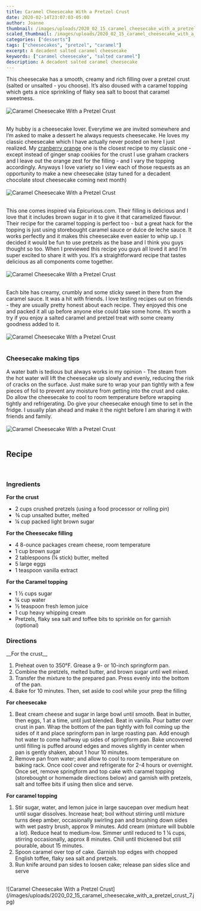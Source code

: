 ```yaml
---
title: Caramel Cheesecake With a Pretzel Crust
date: 2020-02-14T23:07:03-05:00
author: Joanne
thumbnail: /images/uploads/2020_02_15_caramel_cheesecake_with_a_pretzel_crust_1.jpg
scaled_thumbnail: /images/uploads/2020_02_15_caramel_cheesecake_with_a_pretzel_crust_0.jpg
categories: ["desserts"]
tags: ["cheesecakes", "pretzel", "caramel"]
excerpt: A decadent salted caramel cheesecake 
keywords: ["caramel cheesecake", "salted caramel"]
description: A decadent salted caramel cheesecake 
---
```


This cheesecake has a smooth, creamy and rich filling over a pretzel crust (salted or unsalted - you choose). It’s also doused with a caramel topping which gets a nice sprinkling of flaky sea salt to boost that caramel sweetness. 
</br>
</br>
![Caramel Cheesecake With a Pretzel Crust](/images/uploads/2020_02_15_caramel_cheesecake_with_a_pretzel_crust_2.jpg)
</br>
</br>

My hubby is a cheesecake lover. Everytime we are invited somewhere and I’m asked to make a dessert he always requests cheesecake. He loves my classic cheesecake which I have actually never posted on here I just realized. My [cranberry orange](https://www.oliveandmango.com/cranberry-orange-cheesecake) one is the closest recipe to my classic one - except instead of ginger snap cookies for the crust I use graham crackers and I leave out the orange zest for the filling - and I vary the topping accordingly. Anyways I love variety so I view each of those requests as an opportunity to make a new cheesecake (stay tuned for a decadent chocolate stout cheesecake coming next month)  
</br>
</br>
![Caramel Cheesecake With a Pretzel Crust](/images/uploads/2020_02_15_caramel_cheesecake_with_a_pretzel_crust_3.jpg)
</br>
</br>

This one comes inspired via Epicurious.com. Their filling is delicious and I love that it includes brown sugar in it to give it that caramelized flavour. Their recipe for the caramel topping is perfect too - but a great hack for the topping is just using storebought caramel sauce or dulce de leche sauce. It works perfectly and it makes this cheesecake even easier to whip up. I decided it would be fun to use pretzels as the base and I think you guys thought so too. When I previewed this recipe you guys all loved it and I’m super excited to share it with you. It’s a straightforward recipe that tastes delicious as all components come together. 
</br>
</br>
![Caramel Cheesecake With a Pretzel Crust](/images/uploads/2020_02_15_caramel_cheesecake_with_a_pretzel_crust_4.jpg)
</br>
</br>

Each bite has creamy, crumbly and some sticky sweet in there from the caramel sauce. It was a hit with friends. I love testing recipes out on friends - they are usually pretty honest about each recipe. They enjoyed this one and packed it all up before anyone else could take some home. It’s worth a try if you enjoy a salted caramel and pretzel treat with some creamy goodness added to it. 
</br>
</br>
![Caramel Cheesecake With a Pretzel Crust](/images/uploads/2020_02_15_caramel_cheesecake_with_a_pretzel_crust_5.jpg)
</br>
</br>

### Cheesecake making tips
A water bath is tedious but always works in my opinion - The steam from the hot water will lift the cheesecake up slowly and evenly, reducing the risk of cracks on the surface. Just make sure to wrap your pan tightly with a few pieces of foil to prevent any moisture from getting into the crust and cake. Do allow the cheesecake to cool to room temperature before wrapping tightly and refrigerating. Do give your cheesecake enough time to set in the fridge. I usually plan ahead and make it the night before I am sharing it with friends and family.
</br>
</br>
![Caramel Cheesecake With a Pretzel Crust](/images/uploads/2020_02_15_caramel_cheesecake_with_a_pretzel_crust_6.jpg)
</br>
</br>

## Recipe
</br>

### Ingredients 
__For the crust__

* <span itemprop="ingredients">2 cups crushed pretzels (using a food processor or rolling pin) </span>
* <span itemprop="ingredients">&frac34; cup unsalted butter, melted</span>
* <span itemprop="ingredients">&frac14; cup packed light brown sugar</span>

__For the Cheesecake filling__

* <span itemprop="ingredients">4 8-ounce packages cream cheese, room temperature</span>
* <span itemprop="ingredients">1 cup brown sugar</span>
* <span itemprop="ingredients">2 tablespoons (&frac14; stick) butter, melted</span>
* <span itemprop="ingredients">5 large eggs</span>
* <span itemprop="ingredients">1 teaspoon vanilla extract</span>

__For the Caramel topping__

* <span itemprop="ingredients">1 &frac12; cups sugar</span>
* <span itemprop="ingredients">&frac14; cup water</span>
* <span itemprop="ingredients">&frac12; teaspoon fresh lemon juice</span>
* <span itemprop="ingredients">1 cup heavy whipping cream</span>
* <span itemprop="ingredients">Pretzels, flaky sea salt and toffee bits to sprinkle on for garnish (optional) </span>


### Directions
<span itemprop="recipeInstructions">
__For the crust__

1. Preheat oven to 350°F. Grease a 9- or 10-inch springform pan.
2. Combine the pretzels, melted butter, and brown sugar until well mixed.
3. Transfer the mixture to the prepared pan. Press evenly into the bottom of the pan.
4. Bake for 10 minutes. Then, set aside to cool while your prep the filling 

__For cheesecake__

1. Beat cream cheese and sugar in large bowl until smooth. Beat in butter, then eggs, 1 at a time, until just blended. Beat in vanilla. Pour batter over crust in pan. Wrap the bottom of the pan tightly with foil coming up the sides of it and place springform pan in large roasting pan. Add enough hot water to come halfway up sides of springform pan. Bake uncovered until filling is puffed around edges and moves slightly in center when pan is gently shaken, about 1 hour 10 minutes. 
2. Remove pan from water; and allow to cool to room temperature on baking rack. Once cool cover and refrigerate for 2-4 hours or overnight. Once set, remove springform and top cake with caramel topping (storebought or homemade directions below) and garnish with pretzels, salt and toffee bits if using then slice and serve. 

__For caramel topping__

1. Stir sugar, water, and lemon juice in large saucepan over medium heat until sugar dissolves. Increase heat; boil without stirring until mixture turns deep amber, occasionally swirling pan and brushing down sides with wet pastry brush, approx 9 minutes. Add cream (mixture will bubble a lot). Reduce heat to medium-low. Simmer until reduced to 1 &frac14; cups, stirring occasionally, approx 8 minutes. Chill until thickened but still pourable, about 15 minutes.
2. Spoon caramel over top of cake. Garnish top edges with chopped English toffee, flaky sea salt and pretzels. 
3. Run knife around pan sides to loosen cake; release pan sides slice and serve 
</span>
</br>
![Caramel Cheesecake With a Pretzel Crust](/images/uploads/2020_02_15_caramel_cheesecake_with_a_pretzel_crust_7.jpg)